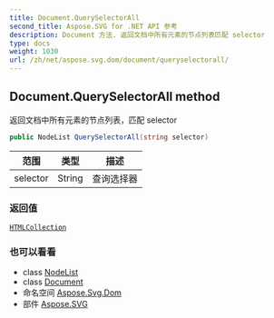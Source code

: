 ```yaml
---
title: Document.QuerySelectorAll
second_title: Aspose.SVG for .NET API 参考
description: Document 方法. 返回文档中所有元素的节点列表匹配 selector
type: docs
weight: 1030
url: /zh/net/aspose.svg.dom/document/queryselectorall/
---
```

## Document.QuerySelectorAll method

返回文档中所有元素的节点列表，匹配 selector

```csharp
public NodeList QuerySelectorAll(string selector)
```

| 范围 | 类型 | 描述 |
| --- | --- | --- |
| selector | String | 查询选择器 |

### 返回值

[`HTMLCollection`](../../../aspose.svg.collections/htmlcollection/)

### 也可以看看

* class [NodeList](../../../aspose.svg.collections/nodelist/)
* class [Document](../)
* 命名空间 [Aspose.Svg.Dom](../../document/)
* 部件 [Aspose.SVG](../../../)


